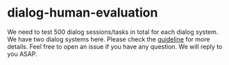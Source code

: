 # dialog-human-evaluation

We need to test 500 dialog sessions/tasks in total for each dialog system. We have two dialog systems here. Please check the [guideline](https://docs.google.com/document/d/1U5OUoDWNunlodB3YF-9jeeQllo7rAn9PyBb6fgtXFNA/edit?usp=sharing) for more details. Feel free to open an issue if you have any question. We will reply to you ASAP.
